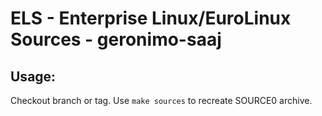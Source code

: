 # ELS - Enterprise Linux/EuroLinux Sources - geronimo-saaj
 
## Usage:
  Checkout branch or tag. Use `make sources` to recreate  SOURCE0 archive.
